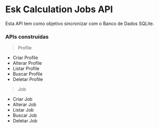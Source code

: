 # Esk Calculation Jobs API
Esta API tem como objetivo sincronizar com o Banco de Dados SQLite.

### APIs construídas
> Profile
- Criar Profile
- Alterar Profile
- Listar Profile
- Buscar Profile
- Deletar Profile

> Job
- Criar Job
- Alterar Job
- Listar Job
- Buscar Job
- Deletar Job